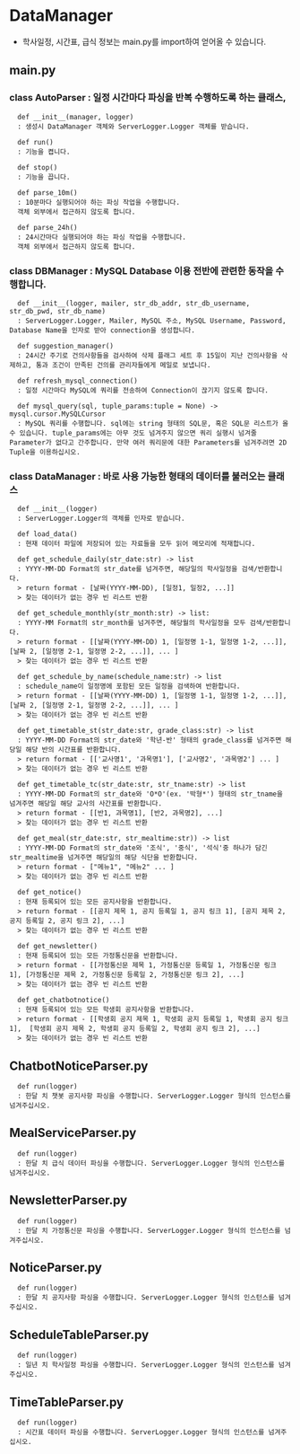 # DataManager
* 학사일정, 시간표, 급식 정보는 main.py를 import하여 얻어올 수 있습니다.
  
  
## main.py
### class AutoParser : 일정 시간마다 파싱을 반복 수행하도록 하는 클래스, 
      def __init__(manager, logger)
      : 생성시 DataManager 객체와 ServerLogger.Logger 객체를 받습니다.

      def run()  
      : 기능을 켭니다.  
        
      def stop()  
      : 기능을 끕니다.  

      def parse_10m()  
      : 10분마다 실행되어야 하는 파싱 작업을 수행합니다.  
      객체 외부에서 접근하지 않도록 합니다. 

      def parse_24h()
      : 24시간마다 실행되어야 하는 파싱 작업을 수행합니다.
      객체 외부에서 접근하지 않도록 합니다.

### class DBManager : MySQL Database 이용 전반에 관련한 동작을 수행합니다.
      def __init__(logger, mailer, str_db_addr, str_db_username, str_db_pwd, str_db_name)
      : ServerLogger.Logger, Mailer, MySQL 주소, MySQL Username, Password, Database Name을 인자로 받아 connection을 생성합니다.

      def suggestion_manager()
      : 24시간 주기로 건의사항들을 검사하여 삭제 플래그 세트 후 15일이 지난 건의사항을 삭제하고, 통과 조건이 만족된 건의를 관리자들에게 메일로 보냅니다.

      def refresh_mysql_connection()
      : 일정 시간마다 MySQL에 쿼리를 전송하여 Connection이 끊기지 않도록 합니다.

      def mysql_query(sql, tuple_params:tuple = None) -> mysql.cursor.MySQLCursor
      : MySQL 쿼리를 수행합니다. sql에는 string 형태의 SQL문, 혹은 SQL문 리스트가 올 수 있습니다. tuple_params에는 아무 것도 넘겨주지 않으면 쿼리 실행시 넘겨줄 Parameter가 없다고 간주합니다. 만약 여러 쿼리문에 대한 Parameters를 넘겨주려면 2D Tuple을 이용하십시오.

### class DataManager : 바로 사용 가능한 형태의 데이터를 불러오는 클래스
      def __init__(logger)
      : ServerLogger.Logger의 객체를 인자로 받습니다.

      def load_data()
      : 현재 데이터 파일에 저장되어 있는 자료들을 모두 읽어 메모리에 적재합니다.

      def get_schedule_daily(str_date:str) -> list
      : YYYY-MM-DD Format의 str_date를 넘겨주면, 해당일의 학사일정을 검색/반환합니다.
      > return format - [날짜(YYYY-MM-DD), [일정1, 일정2, ...]]
      > 찾는 데이터가 없는 경우 빈 리스트 반환

      def get_schedule_monthly(str_month:str) -> list:
      : YYYY-MM Format의 str_month를 넘겨주면, 해당월의 학사일정을 모두 검색/반환합니다.
      > return format - [[날짜(YYYY-MM-DD) 1, [일정명 1-1, 일정명 1-2, ...]], [날짜 2, [일정명 2-1, 일정명 2-2, ...]], ... ]
      > 찾는 데이터가 없는 경우 빈 리스트 반환

      def get_schedule_by_name(schedule_name:str) -> list
      : schedule_name이 일정명에 포함된 모든 일정을 검색하여 반환합니다.
      > return format - [[날짜(YYYY-MM-DD) 1, [일정명 1-1, 일정명 1-2, ...]], [날짜 2, [일정명 2-1, 일정명 2-2, ...]], ... ]
      > 찾는 데이터가 없는 경우 빈 리스트 반환

      def get_timetable_st(str_date:str, grade_class:str) -> list
      : YYYY-MM-DD Format의 str_date와 '학년-반' 형태의 grade_class를 넘겨주면 해당일 해당 반의 시간표를 반환합니다.
      > return format - [['교사명1', '과목명1'], ['교사명2', '과목명2'] ... ]
      > 찾는 데이터가 없는 경우 빈 리스트 반환

      def get_timetable_tc(str_date:str, str_tname:str) -> list
      : YYYY-MM-DD Format의 str_date와 'O*O'(ex. '박형*') 형태의 str_tname을 넘겨주면 해당일 해당 교사의 사간표를 반환합니다.
      > return format - [[반1, 과목명1], [반2, 과목명2], ...]
      > 찾는 데이터가 없는 경우 빈 리스트 반환

      def get_meal(str_date:str, str_mealtime:str)) -> list
      : YYYY-MM-DD Format의 str_date와 '조식', '중식', '석식'중 하나가 담긴 str_mealtime을 넘겨주면 해당일의 해당 식단을 반환합니다.
      > return format - ["메뉴1", "메뉴2" ... ]
      > 찾는 데이터가 없는 경우 빈 리스트 반환

      def get_notice()
      : 현재 등록되어 있는 모든 공지사항을 반환합니다.
      > return format - [[공지 제목 1, 공지 등록일 1, 공지 링크 1], [공지 제목 2, 공지 등록일 2, 공지 링크 2], ...]
      > 찾는 데이터가 없는 경우 빈 리스트 반환
      
      def get_newsletter()
      : 현재 등록되어 있는 모든 가정통신문을 반환합니다.
      > return format - [[가정통신문 제목 1, 가정통신문 등록일 1, 가정통신문 링크 1], [가정통신문 제목 2, 가정통신문 등록일 2, 가정통신문 링크 2], ...]
      > 찾는 데이터가 없는 경우 빈 리스트 반환

      def get_chatbotnotice()
      : 현재 등록되어 있는 모든 학생회 공지사항을 반환합니다.
      > return format - [[학생회 공지 제목 1, 학생회 공지 등록일 1, 학생회 공지 링크 1],  [학생회 공지 제목 2, 학생회 공지 등록일 2, 학생회 공지 링크 2], ...]
      > 찾는 데이터가 없는 경우 빈 리스트 반환

## ChatbotNoticeParser.py
      def run(logger)
      : 한달 치 챗봇 공지사항 파싱을 수행합니다. ServerLogger.Logger 형식의 인스턴스를 넘겨주십시오.

## MealServiceParser.py
      def run(logger)
      : 한달 치 급식 데이터 파싱을 수행합니다. ServerLogger.Logger 형식의 인스턴스를 넘겨주십시오.

## NewsletterParser.py
      def run(logger)
      : 한달 치 가정통신문 파싱을 수행합니다. ServerLogger.Logger 형식의 인스턴스를 넘겨주십시오.

## NoticeParser.py
      def run(logger)
      : 한달 치 공지사항 파싱을 수행합니다. ServerLogger.Logger 형식의 인스턴스를 넘겨주십시오.

## ScheduleTableParser.py
      def run(logger)
      : 일년 치 학사일정 파싱을 수행합니다. ServerLogger.Logger 형식의 인스턴스를 넘겨주십시오.

## TimeTableParser.py
      def run(logger)
      : 시간표 데이터 파싱을 수행합니다. ServerLogger.Logger 형식의 인스턴스를 넘겨주십시오.
